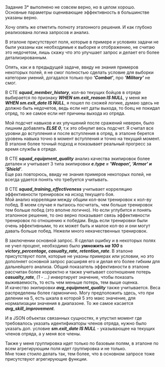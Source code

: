 Задание 3* выполнено не совсем верно, но в целом хорошо.   
Основные параметры оценивающие эффективность в большинстве указаны верно.

Хочу опять же отметить полноту эталонного решения. И как глубоко реализована логика запросов и анализ.

В эталоне присутствуют поля, которые в примере и условиях задачи не были указаны как необходимые к выборке и отображению, 
не считаю это недочетом, лишь скажу что это улучшает запрос и делает его более детализированным.

Опять, как и в предыдущей задаче, ввиду не знания примеров некоторых полей, я не смог полностью сделать условие для выборки категории умений,
догадался только про **_'Combat'_**, про **_'Military'_** не смог.

В CTE **_squad_member_history_**, кол-во текущих бойцов в отряде выбирается по признаку **_WHEN sm.exit_reason IS NULL_**, у меня же **_WHEN sm.exit_date IS NULL_**, 
я пошел по схожей логике, думаю здесь не должно быть недочетов, ведь если нет даты выхода, то боец не покидал отряд, то же самое если нет причины выхода из отряда.

Мой подсчет навыков и их улучшений после сражений неверен, было лишним добавлять **_ELSE 0_**, т.к это обнулит весь подсчет.
Я считал все уровни до вступления и после вступления в отряд, в эталоне берется уровень навыка точно в момент вступления и точно на текущий момент.
В эталоне более точный подход и показывает реальный прогресс за время службы в отряде. 

В CTE **_squad_equipment_quality_** анализ качества экипировок более детален и учитывает 3 типа экипировки **_e.type = 'Weapon', 'Armor' и 'Shield'_**.  
Еще раз повторюсь, ввиду не знания примеров некоторых полей, не всегда удается понять что требуется учитывать.


В CTE **_squad_training_effectiveness_** учитывает корреляцию эффективности тренировок на исход текущего боя.  
Мой анализ корреляции между общим кол-вом тренировок к кол-ву побед. В моем случае я пытаюсь посчитать, чем больше тренировок тем больше побед (это вполне логично).
Но если углубится и понять эталонное решение, то оно верно показывает связь эффективности тренировок по отношению к победам. 
Ведь если тренировки были очень эффективными, то их может быть и малое кол-во и они могут давать больше побед. Нежели много некачественных тренировок.

В заключении основной запрос.
Я сделал ошибку и в некоторых полях не учел процент, необходимо было **_умножить на 100_**  в **_victory_percentage, casualty_rate, retention_rate_**.
В эталоне присутствуют поля, которые не указны примерах или условии, но это дополняет основной запрос расширяя его и делая его более гибким для дальнейшего анализа.
Общий показатель эффективности в эталоне рассчитан более корректно и также учитывает соотношение потерь **_casualty_rate_**, _(1 - ...)_ инвертирует значение, 
чтобы показать выживаемость, то есть чем меньше потерь, тем выше оценка.  
И качество экипировки **_avg_equipment_quality_** также учитывается. Веса распределены более гармонично. 
Могу предположить здесь, что при делении на 5, есть шкала в которой 5 это макс значение, для нормализации значения в диапазоне.
То же самое касается **_avg_skill_improvement_**.

И в JSON объектах связанных сущностях, я упустил момент где требовалось указать идентификаторы членов отряда, нужно было указать доп. условие **_sm.exit_date IS NULL_** -
указывающее на текущих членов отряда, а у меня все члены.

Также у меня группировка идет только по базовым полям, в эталоне по всем агрегирующим поля идет группировка и не только.   
Мне тоже стоило делать так, тем более, что в основном запросе тоже присутствуют агрегирующие функции.


